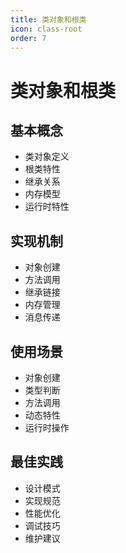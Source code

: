 ```yaml
---
title: 类对象和根类
icon: class-root
order: 7
---
```


# 类对象和根类

## 基本概念
- 类对象定义
- 根类特性
- 继承关系
- 内存模型
- 运行时特性

## 实现机制
- 对象创建
- 方法调用
- 继承链接
- 内存管理
- 消息传递

## 使用场景
- 对象创建
- 类型判断
- 方法调用
- 动态特性
- 运行时操作

## 最佳实践
- 设计模式
- 实现规范
- 性能优化
- 调试技巧
- 维护建议
